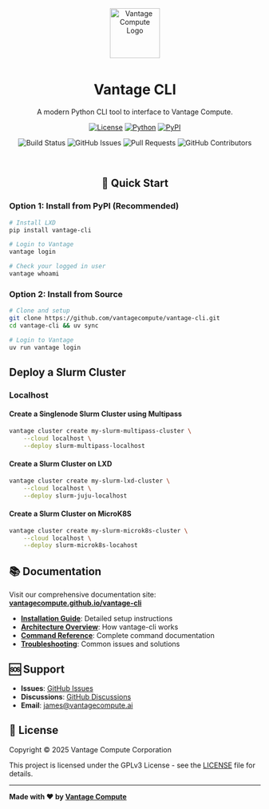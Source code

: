 <div align="center">
<a href="https://www.vantagecompute.ai/">
  <img src="https://vantage-compute-public-assets.s3.us-east-1.amazonaws.com/branding/vantage-logo-text-black-horz.png" alt="Vantage Compute Logo" width="100" style="margin-bottom: 0.5em;"/>
</a>
</div>
<div align="center">

# Vantage CLI
A modern Python CLI tool to interface to Vantage Compute.

[![License](https://img.shields.io/badge/license-Apache%202.0-green.svg)](LICENSE)
[![Python](https://img.shields.io/badge/python-3.12+-blue.svg)](https://python.org)
[![PyPI](https://img.shields.io/pypi/v/vantage-cli.svg)](https://pypi.org/project/vantage-cli/)

![Build Status](https://img.shields.io/github/actions/workflow/status/vantagecompute/vantage-cli/ci.yaml?branch=main&label=build&logo=github&style=plastic)
![GitHub Issues](https://img.shields.io/github/issues/vantagecompute/vantage-cli?label=issues&logo=github&style=plastic)
![Pull Requests](https://img.shields.io/github/issues-pr/vantagecompute/vantage-cli?label=pull-requests&logo=github&style=plastic)
![GitHub Contributors](https://img.shields.io/github/contributors/vantagecompute/vantage-cli?logo=github&style=plastic)

</br>

## 🚀 Quick Start

</div>


### Option 1: Install from PyPI (Recommended)

```bash
# Install LXD
pip install vantage-cli

# Login to Vantage
vantage login

# Check your logged in user
vantage whoami
```

### Option 2: Install from Source

```bash
# Clone and setup
git clone https://github.com/vantagecompute/vantage-cli.git
cd vantage-cli && uv sync

# Login to Vantage
uv run vantage login
```

## Deploy a Slurm Cluster

### Localhost

#### Create a Singlenode Slurm Cluster using Multipass

```bash
vantage cluster create my-slurm-multipass-cluster \
    --cloud localhost \
    --deploy slurm-multipass-localhost
```

#### Create a Slurm Cluster on LXD

```bash
vantage cluster create my-slurm-lxd-cluster \
    --cloud localhost \
    --deploy slurm-juju-localhost
```

#### Create a Slurm Cluster on MicroK8S

```bash
vantage cluster create my-slurm-microk8s-cluster \
    --cloud localhost \
    --deploy slurm-microk8s-locahost
```

## 📚 Documentation

Visit our comprehensive documentation site:
**[vantagecompute.github.io/vantage-cli](https://vantagecompute.github.io/vantage-cli)**

- **[Installation Guide](https://vantagecompute.github.io/vantage-cli/installation/)**: Detailed setup instructions
- **[Architecture Overview](https://vantagecompute.github.io/vantage-cli/architecture/)**: How vantage-cli works
- **[Command Reference](https://vantagecompute.github.io/vantage-cli/commands/)**: Complete command documentation
- **[Troubleshooting](https://vantagecompute.github.io/vantage-cli/troubleshooting/)**: Common issues and solutions


## 🆘 Support

- **Issues**: [GitHub Issues](https://github.com/vantagecompute/vantage-cli/issues)
- **Discussions**: [GitHub Discussions](https://github.com/vantagecompute/vantage-cli/discussions)
- **Email**: [james@vantagecompute.ai](mailto:james@vantagecompute.ai)


## 📄 License

Copyright &copy; 2025 Vantage Compute Corporation

This project is licensed under the GPLv3 License - see the [LICENSE](LICENSE) file for details.

---

**Made with ❤️ by [Vantage Compute](https://vantagecompute.ai)**
